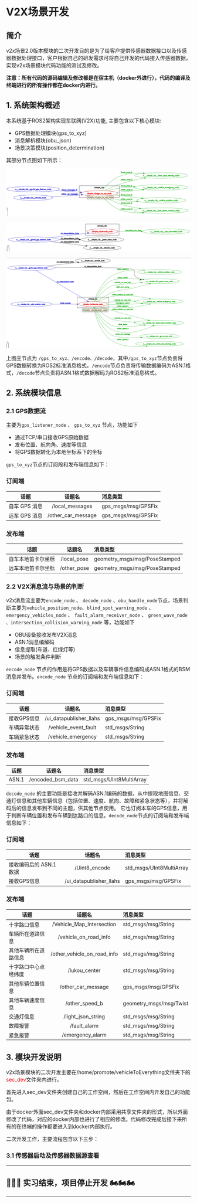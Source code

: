 <!-- ### 1.介绍开发的功能  

### 2.开发的步骤    
- 新启动一个dockerB，在我原有的dockerA中只启动基础的ros2节点，给二次开发dockerB提供话题接口 -->

# V2X场景开发

## 简介

v2x场景2.0版本模块的二次开发目的是为了给客户提供传感器数据接口以及传感器数据处理接口，客户根据自己的研发需求可将自己开发的代码接入传感器数据，实现v2x场景模块代码功能的测试及修改。

**注意：所有代码的源码编辑及修改都是在宿主机（docker外进行），代码的编译及终端进行的所有操作都在docker内进行。**

## 1. 系统架构概述

本系统基于ROS2架构实现车联网(V2X)功能,
主要包含以下核心模块:
- GPS数据处理模块(gps_to_xyz)
- 消息解析模块(obu_json)
- 场景决策模块(position_determination)

其部分节点图如下所示：

![](img/gps_to_xyz_node.png)

![](img/encode_node.png)

![](img/decode_node.png)

上图主节点为 `/gps_to_xyz、/encode、/decode`，其中`/gps_to_xyz`节点负责将GPS数据转换为ROS2标准消息格式，`/encode`节点负责将传输数据编码为ASN.1格式，`/decode`节点负责将ASN.1格式数据解码为ROS2标准消息格式。



## 2. 系统模块信息

### 2.1 GPS数据流

主要为`gps_listener_node` 、 `gps_to_xyz` 节点，功能如下

- 通过TCP/串口接收GPS原始数据
- 发布位置、航向角、速度等信息
- 将GPS数据转化为本地坐标系下的坐标

`gps_to_xyz`节点的订阅段和发布端信息如下：

### 订阅端

话题        | 话题名    |   消息类型
-------    | :------: |:---------
自车 GPS 消息  | /local_messages | gps_msgs/msg/GPSFix
远车 GPS 消息  | /other_car_message | gps_msgs/msg/GPSFix

### 发布端

话题        | 话题名    |   消息类型
-------    | :------: |:---------
自车本地笛卡尔坐标 | /local_pose | geometry_msgs/msg/PoseStamped
远车本地笛卡尔坐标  | /other_pose | geometry_msgs/msg/PoseStamped


### 2.2 V2X消息流与场景的判断

v2x消息流主要为`encode_node` 、 `decode_node` 、`obu_handle_node`节点，场景判断主要为`vehicle_position_node`、`blind_spot_warning_node` 、 `emergency_vehicles_node` 、 `fault_alarm_receiver_node` 、 `green_wave_node` `、intersection_collision_warning_node` 等，功能如下

- OBU设备接收发布V2X消息
- ASN.1消息编解码
- 信息提取(车道、红绿灯等)
- 场景的触发条件判断

`encode_node` 节点的作用是将GPS数据以及车辆事件信息编码成ASN.1格式的BSM消息并发布。`encode_node` 节点的订阅端和发布端信息如下：

### 订阅端

话题        | 话题名    |   消息类型
-------    | :------: |:---------
接收GPS信息  | /ui_datapublisher_llahs | gps_msgs/msg/GPSFix
车辆异常状态  | /vehicle_event_fault | std_msgs/String
车辆紧急状态  | /vehicle_emergency | std_msgs/String

### 发布端

话题        | 话题名    |   消息类型
-------    | :------: |:---------
ASN.1 | /encoded_bsm_data | std_msgs/UInt8MultiArray

`decode_node` 的主要功能是接收并解码ASN.1编码的数据，从中提取地图信息、交通灯信息和其他车辆信息（包括位置、速度、航向、故障和紧急状态等），并将解码后的信息发布到不同的主题，供其他节点使用。 它也订阅本车的GPS信息，用于判断车辆位置和发布车辆到达路口的信息。`decode_node`节点的订阅端和发布端信息如下：

### 订阅端
话题        | 话题名    |   消息类型
-------    | :------: |:---------
接收编码后的 ASN.1 数据  | /Uint8_encode | std_msgs/UInt8MultiArray
接收GPS信息  | /ui_datapublisher_llahs | gps_msgs/msg/GPSFix

### 发布端

话题        | 话题名    |   消息类型
-------    | :------: |:---------
十字路口信息	|/Vehicle_Map_Intersection	|std_msgs/msg/String
车辆所在道路信息	|/vehicle_on_road_info	|std_msgs/msg/String
其他车辆所在道路信息	|/other_vehicle_on_road_info	|std_msgs/msg/String
十字路口中心点经纬度	|/lukou_center	|std_msgs/msg/String
其他车辆位置信息	|/other_car_message	|gps_msgs/msg/GPSFix
其他车辆速度信息	|/other_speed_b	|geometry_msgs/msg/Twist
交通灯信息	|/light_json_string	|std_msgs/msg/String
故障报警	|/fault_alarm	|std_msgs/msg/String
紧急报警	|/emergency_alarm	|std_msgs/msg/String

## 3. 模块开发说明 


<!-- 可对 <font color=Red>/home/promote/vehicleToEverything/pm_v2x/src/position_determination</font> 的  -->

v2x场景模块的二次开发主要在/home/promote/vehicleToEverything文件夹下的<font color=Red>sec_dev</font>文件夹内进行。

首先进入sec_dev文件夹创建自己的工作空间，然后在工作空间内开发自己的功能包。

由于docker外面sec_dev文件夹和docker内部采用共享文件夹的形式，所以外面修改了代码，对应的docker内部也进行了相应的修改。代码修改完成后接下来所有的在终端的操作都要进入到docker内部执行。

二次开发工作，主要流程包含以下三步：

### 3.1 传感器启动及传感器数据源查看


******
## 🤪🤪🤪  实习结束，项目停止开发 🏍️🏍️🏍️ 
******
